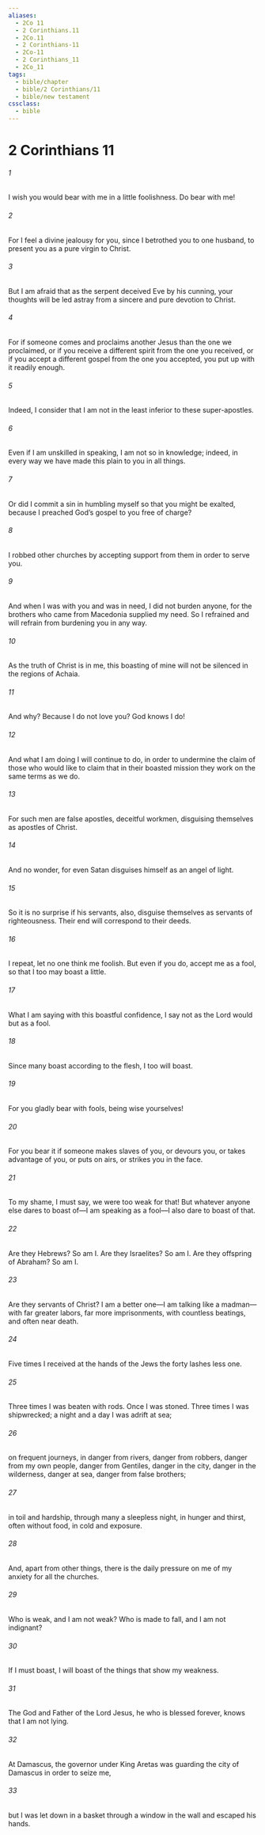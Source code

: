 ```yaml
---
aliases:
  - 2Co 11
  - 2 Corinthians.11
  - 2Co.11
  - 2 Corinthians-11
  - 2Co-11
  - 2 Corinthians_11
  - 2Co_11
tags:
  - bible/chapter
  - bible/2 Corinthians/11
  - bible/new testament
cssclass:
  - bible
---
```


# 2 Corinthians 11

###### 1
I wish you would bear with me in a little foolishness. Do bear with me!
###### 2
For I feel a divine jealousy for you, since I betrothed you to one husband, to present you as a pure virgin to Christ.
###### 3
But I am afraid that as the serpent deceived Eve by his cunning, your thoughts will be led astray from a sincere and pure devotion to Christ.
###### 4
For if someone comes and proclaims another Jesus than the one we proclaimed, or if you receive a different spirit from the one you received, or if you accept a different gospel from the one you accepted, you put up with it readily enough.
###### 5
Indeed, I consider that I am not in the least inferior to these super-apostles.
###### 6
Even if I am unskilled in speaking, I am not so in knowledge; indeed, in every way we have made this plain to you in all things.
###### 7
Or did I commit a sin in humbling myself so that you might be exalted, because I preached God’s gospel to you free of charge?
###### 8
I robbed other churches by accepting support from them in order to serve you.
###### 9
And when I was with you and was in need, I did not burden anyone, for the brothers who came from Macedonia supplied my need. So I refrained and will refrain from burdening you in any way.
###### 10
As the truth of Christ is in me, this boasting of mine will not be silenced in the regions of Achaia.
###### 11
And why? Because I do not love you? God knows I do!
###### 12
And what I am doing I will continue to do, in order to undermine the claim of those who would like to claim that in their boasted mission they work on the same terms as we do.
###### 13
For such men are false apostles, deceitful workmen, disguising themselves as apostles of Christ.
###### 14
And no wonder, for even Satan disguises himself as an angel of light.
###### 15
So it is no surprise if his servants, also, disguise themselves as servants of righteousness. Their end will correspond to their deeds.
###### 16
I repeat, let no one think me foolish. But even if you do, accept me as a fool, so that I too may boast a little.
###### 17
What I am saying with this boastful confidence, I say not as the Lord would but as a fool.
###### 18
Since many boast according to the flesh, I too will boast.
###### 19
For you gladly bear with fools, being wise yourselves!
###### 20
For you bear it if someone makes slaves of you, or devours you, or takes advantage of you, or puts on airs, or strikes you in the face.
###### 21
To my shame, I must say, we were too weak for that! But whatever anyone else dares to boast of—I am speaking as a fool—I also dare to boast of that.
###### 22
Are they Hebrews? So am I. Are they Israelites? So am I. Are they offspring of Abraham? So am I.
###### 23
Are they servants of Christ? I am a better one—I am talking like a madman—with far greater labors, far more imprisonments, with countless beatings, and often near death.
###### 24
Five times I received at the hands of the Jews the forty lashes less one.
###### 25
Three times I was beaten with rods. Once I was stoned. Three times I was shipwrecked; a night and a day I was adrift at sea;
###### 26
on frequent journeys, in danger from rivers, danger from robbers, danger from my own people, danger from Gentiles, danger in the city, danger in the wilderness, danger at sea, danger from false brothers;
###### 27
in toil and hardship, through many a sleepless night, in hunger and thirst, often without food, in cold and exposure.
###### 28
And, apart from other things, there is the daily pressure on me of my anxiety for all the churches.
###### 29
Who is weak, and I am not weak? Who is made to fall, and I am not indignant?
###### 30
If I must boast, I will boast of the things that show my weakness.
###### 31
The God and Father of the Lord Jesus, he who is blessed forever, knows that I am not lying.
###### 32
At Damascus, the governor under King Aretas was guarding the city of Damascus in order to seize me,
###### 33
but I was let down in a basket through a window in the wall and escaped his hands.


